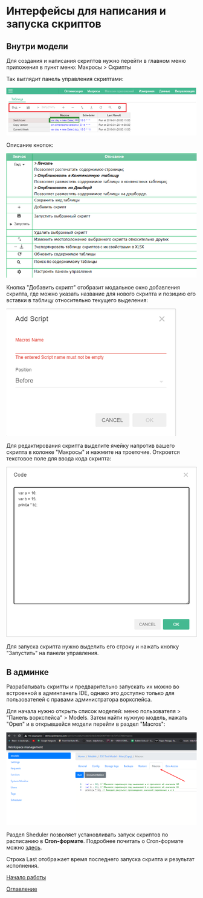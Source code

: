 # Интерфейсы для написания и запуска скриптов

## Внутри модели

Для создания и написания скриптов нужно перейти в главном меню приложения в пункт меню: 
Макросы > Скрипты

Так выглядит панель управления скриптами:

![](./pictures/toolbarOfScripts.png)

Описание кнопок:

![](./pictures/manualButtons.png)

Кнопка "Добавить скрипт" отобразит модальное окно добавления скрипта, где можно указать название для нового скрипта и
позицию его вставки в таблицу относительно текущего выделения:

![](./pictures/modalAddScript.png)

Для редактирования скрипта выделите ячейку напротив вашего скрипта в колонке "Макросы" и нажмите на троеточие. Откроется текстовое поле для ввода кода скрипта:
 
![](./pictures/scriptTextarea.png)

Для запуска скрипта нужно выделить его строку и нажать кнопку "Запустить" на панели управления.
 
## В админке

Разрабатывать скрипты и предварительно запускать их можно во встроенной в админпанель IDE, однако это доступно только для пользователей с правами администратора воркспейса.

Для начала нужно открыть список моделей: меню пользователя > "Панель воркспейса" > Models. Затем найти нужную модель, нажать "Open" и в открывшейся модели перейти в раздел "Macros":
 
 ![](./pictures/macrosTab.png)
 
Раздел Sheduler позволяет установливать запуск скриптов по расписанию в **Cron-формате**. Подробнее почитать о Cron-формате можно [здесь](http://www.nncron.ru/nncronlt/help/RU/working/cron-format.htm). 
 
Строка Last отображает время последнего запуска скрипта и результат исполнения.

[Начало работы](gettingStarted.md)

[Оглавление](README.md)
